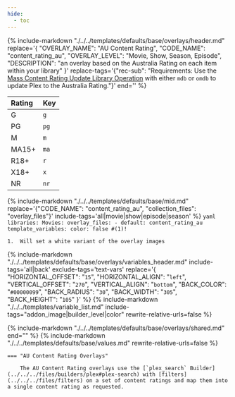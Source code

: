 ```yaml
---
hide:
  - toc
---
```

{%
    include-markdown "./../../templates/defaults/base/overlays/header.md"
    replace='{
        "OVERLAY_NAME": "AU Content Rating", 
        "CODE_NAME": "content_rating_au",
        "OVERLAY_LEVEL": "Movie, Show, Season, Episode",
        "DESCRIPTION": "an overlay based on the Australia Rating on each item within your library"
    }'
    replace-tags='{"rec-sub": "Requirements: Use the [Mass Content Rating Update Library Operation](../../config/operations.md#mass-content-rating-update) with either `mdb` or `omdb` to update Plex to the Australia Rating."}'
    end='<!--table-before-->'
%}

| Rating | Key   |
|:-------|:------|
| G      | `g`   |
| PG     | `pg`  |
| M      | `m`   |
| MA15+  | `ma`  |
| R18+   | `r`   |
| X18+   | `x`   |
| NR     | `nr`  |

{% 
    include-markdown "./../../templates/defaults/base/mid.md" 
    replace='{"CODE_NAME": "content_rating_au", "collection_files": "overlay_files"}' 
    include-tags='all|movie|show|episode|season' 
%}
    ```yaml
    libraries:
      Movies:
        overlay_files:
          - default: content_rating_au
            template_variables:
              color: false #(1)!
    ```

    1.  Will set a white variant of the overlay images

{% 
    include-markdown "./../../templates/defaults/base/overlays/variables_header.md"
    include-tags='all|back'
    exclude-tags='text-vars'
    replace='{
        "HORIZONTAL_OFFSET": "`15`",
        "HORIZONTAL_ALIGN": "`left`",
        "VERTICAL_OFFSET": "`270`",
        "VERTICAL_ALIGN": "`bottom`",
        "BACK_COLOR": "`#00000099`",
        "BACK_RADIUS": "`30`",
        "BACK_WIDTH": "`305`",
        "BACK_HEIGHT": "`105`"
    }'
%}
    {%
        include-markdown "./../../templates/variable_list.md"
        include-tags="addon_image|builder_level|color"
        rewrite-relative-urls=false
    %}

{% include-markdown "./../../templates/defaults/base/overlays/shared.md" end="<!--text-variables-->" %}
{% include-markdown "./../../templates/defaults/base/values.md" rewrite-relative-urls=false %}

    === "AU Content Rating Overlays"
    
        The AU Content Rating overlays use the [`plex_search` Builder](../../../files/builders/plex#plex-search) with [filters](../../../files/filters) on a set of content ratings and map them into a single content rating as requested.
